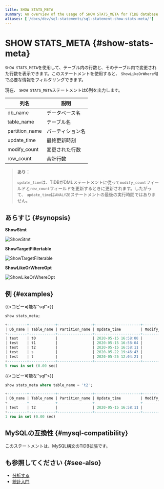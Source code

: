 ```yaml
---
title: SHOW STATS_META
summary: An overview of the usage of SHOW STATS_META for TiDB database.
aliases: ['/docs/dev/sql-statements/sql-statement-show-stats-meta/']
---
```


# SHOW STATS_META {#show-stats-meta}

`SHOW STATS_META`を使用して、テーブル内の行数と、そのテーブル内で変更された行数を表示できます。このステートメントを使用すると、 `ShowLikeOrWhere`句で必要な情報をフィルタリングできます。

現在、 `SHOW STATS_META`ステートメントは6列を出力します。

| 列名             | 説明       |
| -------------- | -------- |
| db_name        | データベース名  |
| table_name     | テーブル名    |
| partition_name | パーティション名 |
| update_time    | 最終更新時刻   |
| modify_count   | 変更された行数  |
| row_count      | 合計行数     |

> <strong>あり：</strong>
>
> `update_time`は、TiDBがDMLステートメントに従って`modify_count`フィールドと`row_count`フィールドを更新するときに更新されます。したがって、 `update_time`は`ANALYZE`ステートメントの最後の実行時間ではありません。

## あらすじ {#synopsis}

<strong>ShowStmt</strong>

![ShowStmt](/media/sqlgram/ShowStmt.png)

<strong>ShowTargetFiltertable</strong>

![ShowTargetFilterable](/media/sqlgram/ShowTargetFilterable.png)

<strong>ShowLikeOrWhereOpt</strong>

![ShowLikeOrWhereOpt](/media/sqlgram/ShowLikeOrWhereOpt.png)

## 例 {#examples}

{{&lt;コピー可能な&quot;sql&quot;&gt;}}

```sql
show stats_meta;
```

```sql
+---------+------------+----------------+---------------------+--------------+-----------+
| Db_name | Table_name | Partition_name | Update_time         | Modify_count | Row_count |
+---------+------------+----------------+---------------------+--------------+-----------+
| test    | t0         |                | 2020-05-15 16:58:00 |            0 |         0 |
| test    | t1         |                | 2020-05-15 16:58:04 |            0 |         0 |
| test    | t2         |                | 2020-05-15 16:58:11 |            0 |         0 |
| test    | s          |                | 2020-05-22 19:46:43 |            0 |         0 |
| test    | t          |                | 2020-05-25 12:04:21 |            0 |         0 |
+---------+------------+----------------+---------------------+--------------+-----------+
5 rows in set (0.00 sec)
```

{{&lt;コピー可能な&quot;sql&quot;&gt;}}

```sql
show stats_meta where table_name = 't2';
```

```sql
+---------+------------+----------------+---------------------+--------------+-----------+
| Db_name | Table_name | Partition_name | Update_time         | Modify_count | Row_count |
+---------+------------+----------------+---------------------+--------------+-----------+
| test    | t2         |                | 2020-05-15 16:58:11 |            0 |         0 |
+---------+------------+----------------+---------------------+--------------+-----------+
1 row in set (0.00 sec)
```

## MySQLの互換性 {#mysql-compatibility}

このステートメントは、MySQL構文のTiDB拡張です。

## も参照してください {#see-also}

-   [分析する](/sql-statements/sql-statement-analyze-table.md)
-   [統計入門](/statistics.md)
